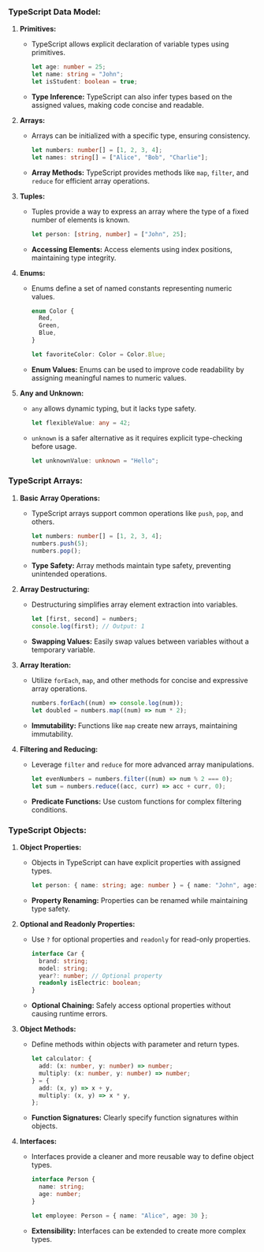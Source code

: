### TypeScript Data Model:

1. **Primitives:**

   - TypeScript allows explicit declaration of variable types using primitives.
     ```typescript
     let age: number = 25;
     let name: string = "John";
     let isStudent: boolean = true;
     ```
   - **Type Inference:** TypeScript can also infer types based on the assigned values, making code concise and readable.

2. **Arrays:**

   - Arrays can be initialized with a specific type, ensuring consistency.
     ```typescript
     let numbers: number[] = [1, 2, 3, 4];
     let names: string[] = ["Alice", "Bob", "Charlie"];
     ```
   - **Array Methods:** TypeScript provides methods like `map`, `filter`, and `reduce` for efficient array operations.

3. **Tuples:**

   - Tuples provide a way to express an array where the type of a fixed number of elements is known.
     ```typescript
     let person: [string, number] = ["John", 25];
     ```
   - **Accessing Elements:** Access elements using index positions, maintaining type integrity.

4. **Enums:**

   - Enums define a set of named constants representing numeric values.

     ```typescript
     enum Color {
       Red,
       Green,
       Blue,
     }

     let favoriteColor: Color = Color.Blue;
     ```

   - **Enum Values:** Enums can be used to improve code readability by assigning meaningful names to numeric values.

5. **Any and Unknown:**
   - `any` allows dynamic typing, but it lacks type safety.
     ```typescript
     let flexibleValue: any = 42;
     ```
   - `unknown` is a safer alternative as it requires explicit type-checking before usage.
     ```typescript
     let unknownValue: unknown = "Hello";
     ```

### TypeScript Arrays:

1. **Basic Array Operations:**

   - TypeScript arrays support common operations like `push`, `pop`, and others.
     ```typescript
     let numbers: number[] = [1, 2, 3, 4];
     numbers.push(5);
     numbers.pop();
     ```
   - **Type Safety:** Array methods maintain type safety, preventing unintended operations.

2. **Array Destructuring:**

   - Destructuring simplifies array element extraction into variables.
     ```typescript
     let [first, second] = numbers;
     console.log(first); // Output: 1
     ```
   - **Swapping Values:** Easily swap values between variables without a temporary variable.

3. **Array Iteration:**

   - Utilize `forEach`, `map`, and other methods for concise and expressive array operations.
     ```typescript
     numbers.forEach((num) => console.log(num));
     let doubled = numbers.map((num) => num * 2);
     ```
   - **Immutability:** Functions like `map` create new arrays, maintaining immutability.

4. **Filtering and Reducing:**
   - Leverage `filter` and `reduce` for more advanced array manipulations.
     ```typescript
     let evenNumbers = numbers.filter((num) => num % 2 === 0);
     let sum = numbers.reduce((acc, curr) => acc + curr, 0);
     ```
   - **Predicate Functions:** Use custom functions for complex filtering conditions.

### TypeScript Objects:

1. **Object Properties:**

   - Objects in TypeScript can have explicit properties with assigned types.
     ```typescript
     let person: { name: string; age: number } = { name: "John", age: 25 };
     ```
   - **Property Renaming:** Properties can be renamed while maintaining type safety.

2. **Optional and Readonly Properties:**

   - Use `?` for optional properties and `readonly` for read-only properties.
     ```typescript
     interface Car {
       brand: string;
       model: string;
       year?: number; // Optional property
       readonly isElectric: boolean;
     }
     ```
   - **Optional Chaining:** Safely access optional properties without causing runtime errors.

3. **Object Methods:**

   - Define methods within objects with parameter and return types.
     ```typescript
     let calculator: {
       add: (x: number, y: number) => number;
       multiply: (x: number, y: number) => number;
     } = {
       add: (x, y) => x + y,
       multiply: (x, y) => x * y,
     };
     ```
   - **Function Signatures:** Clearly specify function signatures within objects.

4. **Interfaces:**

   - Interfaces provide a cleaner and more reusable way to define object types.

     ```typescript
     interface Person {
       name: string;
       age: number;
     }

     let employee: Person = { name: "Alice", age: 30 };
     ```

   - **Extensibility:** Interfaces can be extended to create more complex types.
